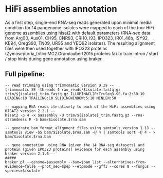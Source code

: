 # HiFi assemblies annotation 

As a first step, single-end RNA-seq reads generated upon minimal media condition for 14 pangenome isolates were mapped to each of the four HiFi genome assemblies using hisat2 with default parameters (RNA-seq data from Arg00, Aus01, CH95, CNR93, CRI10, I93, IPO323, IR01_48b, ISY92, KE94, OregS90, TN09, UR95 and YEQ92 isolates).
The resulting alignment files were then used together with IPO323 proteins (Zymoseptoria_tritici.MG2.Grandaubert2015.proteins.fa) to train intron / start / stop hints during gene annotation using braker.

## Full pipeline:

```
-- read trimming using trimmomatic version 0.39 --
trimmomatic SE -threads 4 raw_reads/$isolate.fastq.gz trim/${isolate}_trim.fastq.gz ILLUMINACLIP:TruSeq3-SE.fa:2:30:10 LEADING:10 TRAILING:10 SLIDINGWINDOW:5:10 MINLEN:50

-- mapping RNA reads iteratively to each of the HiFi assemblies using HISAT2 version 2.2.1 --
hisat2 -p 4 -x $assembly -U trim/${isolate}_trim.fastq.gz --rna-strandness R -S bam/$isolate.$rna.sam

-- generate bam format alignment files using samtools version 1.18 --
samtools view -bS bam/$isolate.$rna.sam -@ 4 | samtools sort -@ 4 - > bam/$isolate.$rna.bam

-- gene annotation using RNA (given the 14 RNA-seq datasets) and protein (given IPO323 proteins) evidence for each assembly using braker version 2.1.6 --`
#####
braker.pl --genome=$assembly --bam=$bam_list --alternatives-from-evidence=false --prot_seq=$pep --etpmode --gff3 --cores 8 --fungus --species=$isolate
```
